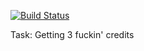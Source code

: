 [![Build Status](https://travis-ci.com/lrsb/swingproject.svg?token=yNsiH96VqTJK1Jj3JizM&branch=master)](https://travis-ci.org/lrsb/swingproject)

Task: Getting 3 fuckin' credits
